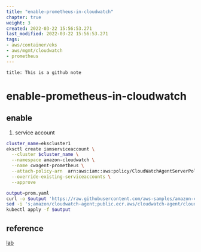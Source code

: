 ```yaml
---
title: "enable-prometheus-in-cloudwatch"
chapter: true
weight: 3
created: 2022-03-22 15:56:53.271
last_modified: 2022-03-22 15:56:53.271
tags: 
- aws/container/eks 
- aws/mgmt/cloudwatch 
- prometheus 
---
```


```ad-attention
title: This is a github note

```

# enable-prometheus-in-cloudwatch
## enable
1. service account
```sh
cluster_name=ekscluster1
eksctl create iamserviceaccount \
  --cluster $cluster_name \
  --namespace amazon-cloudwatch \
  --name cwagent-prometheus \
  --attach-policy-arn  arn:aws:iam::aws:policy/CloudWatchAgentServerPolicy \
  --override-existing-serviceaccounts \
  --approve

output=prom.yaml
curl -o $output 'https://raw.githubusercontent.com/aws-samples/amazon-cloudwatch-container-insights/latest/k8s-deployment-manifest-templates/deployment-mode/service/cwagent-prometheus/prometheus-eks.yaml'
sed -i 's;amazon/cloudwatch-agent;public.ecr.aws/cloudwatch-agent/cloudwatch-agent;' $output
kubectl apply -f $output

```

## reference
[lab](https://www.eksworkshop.com/advanced/330_servicemesh_using_appmesh/add_nodegroup_fargate/cloudwatch_setup/#enable-prometheus-metrics-in-cloudwatch)


